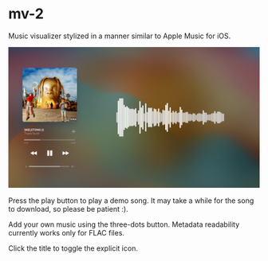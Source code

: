 # mv-2

Music visualizer stylized in a manner similar to Apple Music for iOS.

![Screenshot of the web app](/images/app.png)

Press the play button to play a demo song. It may take a while for the song to download, so please be patient :).

Add your own music using the three-dots button. Metadata readability currently works only for FLAC files.

Click the title to toggle the explicit icon.
